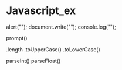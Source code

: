 # Javascript_ex
alert("");
document.write("");
console.log("");

prompt()

.length
.toUpperCase()
.toLowerCase()

parseInt()
parseFloat()
